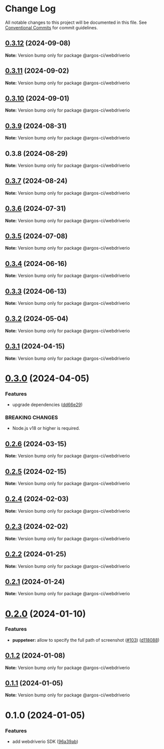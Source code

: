 # Change Log

All notable changes to this project will be documented in this file.
See [Conventional Commits](https://conventionalcommits.org) for commit guidelines.

## [0.3.12](https://github.com/argos-ci/argos-javascript/compare/@argos-ci/webdriverio@0.3.11...@argos-ci/webdriverio@0.3.12) (2024-09-08)

**Note:** Version bump only for package @argos-ci/webdriverio





## [0.3.11](https://github.com/argos-ci/argos-javascript/compare/@argos-ci/webdriverio@0.3.10...@argos-ci/webdriverio@0.3.11) (2024-09-02)

**Note:** Version bump only for package @argos-ci/webdriverio





## [0.3.10](https://github.com/argos-ci/argos-javascript/compare/@argos-ci/webdriverio@0.3.9...@argos-ci/webdriverio@0.3.10) (2024-09-01)

**Note:** Version bump only for package @argos-ci/webdriverio





## [0.3.9](https://github.com/argos-ci/argos-javascript/compare/@argos-ci/webdriverio@0.3.8...@argos-ci/webdriverio@0.3.9) (2024-08-31)

**Note:** Version bump only for package @argos-ci/webdriverio





## 0.3.8 (2024-08-29)

**Note:** Version bump only for package @argos-ci/webdriverio





## [0.3.7](https://github.com/argos-ci/argos-javascript/compare/@argos-ci/webdriverio@0.3.6...@argos-ci/webdriverio@0.3.7) (2024-08-24)

**Note:** Version bump only for package @argos-ci/webdriverio





## [0.3.6](https://github.com/argos-ci/argos-javascript/compare/@argos-ci/webdriverio@0.3.5...@argos-ci/webdriverio@0.3.6) (2024-07-31)

**Note:** Version bump only for package @argos-ci/webdriverio





## [0.3.5](https://github.com/argos-ci/argos-javascript/compare/@argos-ci/webdriverio@0.3.4...@argos-ci/webdriverio@0.3.5) (2024-07-08)

**Note:** Version bump only for package @argos-ci/webdriverio





## [0.3.4](https://github.com/argos-ci/argos-javascript/compare/@argos-ci/webdriverio@0.3.3...@argos-ci/webdriverio@0.3.4) (2024-06-16)

**Note:** Version bump only for package @argos-ci/webdriverio





## [0.3.3](https://github.com/argos-ci/argos-javascript/compare/@argos-ci/webdriverio@0.3.2...@argos-ci/webdriverio@0.3.3) (2024-06-13)

**Note:** Version bump only for package @argos-ci/webdriverio





## [0.3.2](https://github.com/argos-ci/argos-javascript/compare/@argos-ci/webdriverio@0.3.1...@argos-ci/webdriverio@0.3.2) (2024-05-04)

**Note:** Version bump only for package @argos-ci/webdriverio





## [0.3.1](https://github.com/argos-ci/argos-javascript/compare/@argos-ci/webdriverio@0.3.0...@argos-ci/webdriverio@0.3.1) (2024-04-15)

**Note:** Version bump only for package @argos-ci/webdriverio





# [0.3.0](https://github.com/argos-ci/argos-javascript/compare/@argos-ci/webdriverio@0.2.6...@argos-ci/webdriverio@0.3.0) (2024-04-05)


### Features

* upgrade dependencies ([dd66e29](https://github.com/argos-ci/argos-javascript/commit/dd66e29986fab384557e9be74ee5c8e8aad72d82))


### BREAKING CHANGES

* Node.js v18 or higher is required.





## [0.2.6](https://github.com/argos-ci/argos-javascript/compare/@argos-ci/webdriverio@0.2.5...@argos-ci/webdriverio@0.2.6) (2024-03-15)

**Note:** Version bump only for package @argos-ci/webdriverio





## [0.2.5](https://github.com/argos-ci/argos-javascript/compare/@argos-ci/webdriverio@0.2.4...@argos-ci/webdriverio@0.2.5) (2024-02-15)

**Note:** Version bump only for package @argos-ci/webdriverio





## [0.2.4](https://github.com/argos-ci/argos-javascript/compare/@argos-ci/webdriverio@0.2.3...@argos-ci/webdriverio@0.2.4) (2024-02-03)

**Note:** Version bump only for package @argos-ci/webdriverio





## [0.2.3](https://github.com/argos-ci/argos-javascript/compare/@argos-ci/webdriverio@0.2.2...@argos-ci/webdriverio@0.2.3) (2024-02-02)

**Note:** Version bump only for package @argos-ci/webdriverio





## [0.2.2](https://github.com/argos-ci/argos-javascript/compare/@argos-ci/webdriverio@0.2.1...@argos-ci/webdriverio@0.2.2) (2024-01-25)

**Note:** Version bump only for package @argos-ci/webdriverio





## [0.2.1](https://github.com/argos-ci/argos-javascript/compare/@argos-ci/webdriverio@0.2.0...@argos-ci/webdriverio@0.2.1) (2024-01-24)

**Note:** Version bump only for package @argos-ci/webdriverio





# [0.2.0](https://github.com/argos-ci/argos-javascript/compare/@argos-ci/webdriverio@0.1.2...@argos-ci/webdriverio@0.2.0) (2024-01-10)


### Features

* **puppeteer:** allow to specify the full path of screenshot ([#103](https://github.com/argos-ci/argos-javascript/issues/103)) ([d118088](https://github.com/argos-ci/argos-javascript/commit/d118088fa7284be516b3f9871036e108ed175801))





## [0.1.2](https://github.com/argos-ci/argos-javascript/compare/@argos-ci/webdriverio@0.1.1...@argos-ci/webdriverio@0.1.2) (2024-01-08)

**Note:** Version bump only for package @argos-ci/webdriverio





## [0.1.1](https://github.com/argos-ci/argos-javascript/compare/@argos-ci/webdriverio@0.1.0...@argos-ci/webdriverio@0.1.1) (2024-01-05)

**Note:** Version bump only for package @argos-ci/webdriverio





# 0.1.0 (2024-01-05)


### Features

* add webdriverio SDK ([96a39ab](https://github.com/argos-ci/argos-javascript/commit/96a39abcba78b02795ccf3785e4aa447e118a0d0))
